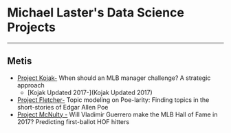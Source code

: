 # Michael Laster's Data Science Projects 
___
## Metis 

* [Project Kojak-](Kojak)  When should an MLB manager challenge? A strategic approach
  * [Kojak Updated 2017-](Kojak Updated 2017) 
* [Project Fletcher-](Fletcher) Topic modeling on Poe-larity: Finding topics in the short-stories of Edgar Allen Poe 
* [Project McNulty -](McNulty) Will Vladimir Guerrero make the MLB Hall of Fame in 2017? Predicting first-ballot HOF hitters
